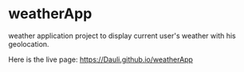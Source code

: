 # weatherApp
weather application project to display current user's weather with his geolocation.

Here is the live page: https://Dauli.github.io/weatherApp
